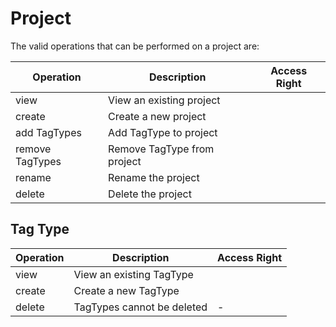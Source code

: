 # Project

The valid operations that can be performed on a project are:

| **Operation**   | **Description**             | **Access Right**                                                          |
|-----------------|-----------------------------|---------------------------------------------------------------------------|
| view            | View an existing project    | <Read/>                                                                   |
| create          | Create a new project        | <Create hint="The create rights need to be from an organizational unit"/> |
| add TagTypes    | Add TagType to project      | <Modify/>                                                                 |
| remove TagTypes | Remove TagType from project | <Modify/>                                                                 |
| rename          | Rename the project          | <Modify/>                                                                 |
| delete          | Delete the project          | <Delete/>                                                                 |


## Tag Type
| **Operation**   | **Description**            | **Access Right** |
|-----------------|----------------------------|------------------|
| view            | View an existing TagType   | <Any/>           |
| create          | Create a new TagType       | <Create/>        |
| delete          | TagTypes cannot be deleted | -                |